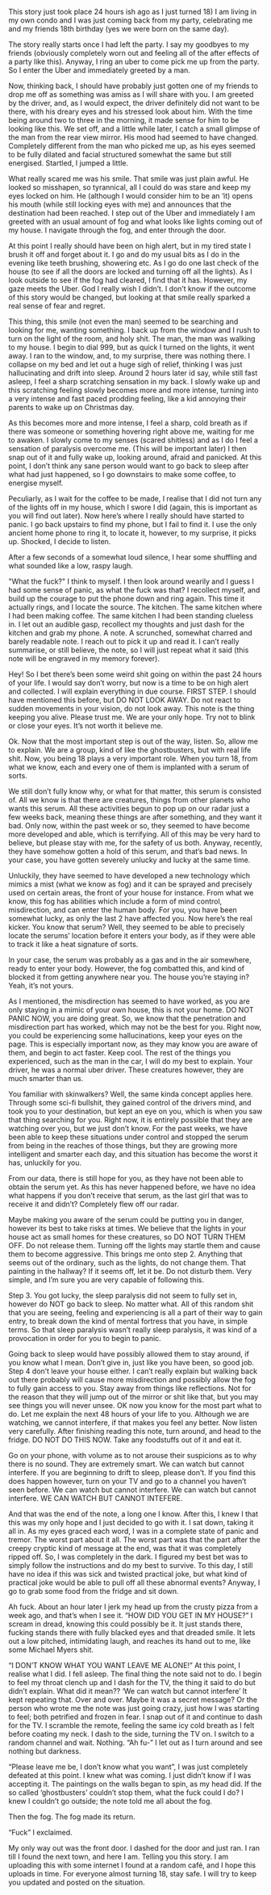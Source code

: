 This story just took place 24 hours ish ago as I just turned 18) I am living in my own condo and I was just coming back from my party, celebrating me and my friends 18th birthday (yes we were born on the same day). 

The story really starts once I had left the party. I say my goodbyes to my friends (obviously completely worn out and feeling all of the after effects of a party like this). Anyway, I ring an uber to come pick me up from the party. So I enter the Uber and immediately greeted by a man. 

Now, thinking back, I should have probably just gotten one of my friends to drop me off as something was amiss as I will share with you. I am greeted by the driver, and, as I would expect, the driver definitely did not want to be there, with his dreary eyes and his stressed look about him. With the time being around two to three in the morning, it made sense for him to be looking like this. We set off, and a little while later, I catch a small glimpse of the man from the rear view mirror. His mood had seemed to have changed. Completely different from the man who picked me up, as his eyes seemed to be fully dilated and facial structured somewhat the same but still energised. Startled, I jumped a little.

What really scared me was his smile. That smile was just plain awful. He looked so misshapen, so tyrannical, all I could do was stare and keep my eyes locked on him. He (although I would consider him to be an ‘it) opens his mouth (while still locking eyes with me) and announces that the destination had been reached. I step out of the Uber and immediately I am greeted with an usual amount of fog and what looks like lights coming out of my house. I navigate through the fog, and enter through the door. 

At this point I really should have been on high alert, but in my tired state I brush it off and forget about it. I go and do my usual bits as I do in the evening like teeth brushing, showering etc. As I go do one last check of the house (to see if all the doors are locked and turning off all the lights). As I look outside to see if the fog had cleared, I find that it has. However, my gaze meets the Uber. God I really wish I didn’t. I don’t know if the outcome of this story would be changed, but looking at that smile really sparked a real sense of fear and regret.

This thing, this smile (not even the man) seemed to be searching and looking for me, wanting something. I back up from the window and I rush to turn on the light of the room, and holy shit. The man, the man was walking to my house. I begin to dial 999, but as quick I turned on the lights, it went away. I ran to the window, and, to my surprise, there was nothing there. I collapse on my bed and let out a huge sigh of relief, thinking I was just hallucinating and drift into sleep. Around 2 hours later id say, while still fast asleep, I feel a sharp scratching sensation in my back. I slowly wake up and this scratching feeling slowly becomes more and more intense, turning into a very intense and fast paced prodding feeling, like a kid annoying their parents to wake up on Christmas day.

 As this becomes more and more intense, I feel a sharp, cold breath as if there was someone or something hovering right above me, waiting for me to awaken. I slowly come to my senses (scared shitless) and as I do I feel a sensation of paralysis overcome me. (This will be important later) I then snap out of it and fully wake up, looking around, afraid and panicked. At this point, I don’t think any sane person would want to go back to sleep after what had just happened, so I go downstairs to make some coffee, to energise myself. 

Peculiarly, as I wait for the coffee to be made, I realise that I did not turn any of the lights off in my house, which I swore I did (again, this is important as you will find out later). Now here’s where I really should have started to panic. I go back upstairs to find my phone, but I fail to find it. I use the only ancient home phone to ring it, to locate it, however, to my surprise, it picks up. Shocked, I decide to listen.

 After a few seconds of a somewhat loud silence, I hear some shuffling and what sounded like a low, raspy laugh. 

"What the fuck?" I think to myself. I then look around wearily and I guess I had some sense of panic, as what the fuck was that? I recollect myself, and build up the courage to put the phone down and ring again. This time it actually rings, and I locate the source. The kitchen. The same kitchen where I had been making coffee. The same kitchen I had been standing clueless in. I let out an audible gasp, recollect my thoughts and just dash for the kitchen and grab my phone. A note. A scrunched, somewhat charred and barely readable note. I reach out to pick it up and read it. I can’t really summarise, or still believe, the note, so I will just repeat what it said (this note will be engraved in my memory forever).
 
 
Hey! So I bet there’s been some weird shit going on within the past 24 hours of your life. I would say don’t worry, but now is a time to be on high alert and collected. I will explain everything in due course. FIRST STEP. I should have mentioned this before, but DO NOT LOOK AWAY. Do not react to sudden movements in your vision, do not look away. This note is the thing keeping you alive. Please trust me. We are your only hope. Try not to blink or close your eyes. It’s not worth it believe me.

 Ok. Now that the most important step is out of the way, listen. So, allow me to explain. We are a group, kind of like the ghostbusters, but with real life shit. Now, you being 18 plays a very important role. When you turn 18, from what we know, each and every one of them is implanted with a serum of sorts. 

We still don’t fully know why, or what for that matter, this serum is consisted of. All we know is that there are creatures, things from other planets who wants this serum. All these activities begun to pop up on our radar just a few weeks back, meaning these things are after something, and they want it bad. Only now, within the past week or so, they seemed to have become more developed and able, which is terrifying. All of this may be very hard to believe, but please stay with me, for the safety of us both. Anyway, recently, they have somehow gotten a hold of this serum, and that’s bad news. In your case, you have gotten severely unlucky and lucky at the same time.

 Unluckily, they have seemed to have developed a new technology which mimics a mist (what we know as fog) and it can be sprayed and precisely used on certain areas, the front of your house for instance. From what we know, this fog has abilities which include a form of mind control, misdirection, and can enter the human body. For you, you have been somewhat lucky, as only the last 2 have affected you. Now here’s the real kicker. You know that serum? Well, they seemed to be able to precisely locate the serums’ location before it enters your body, as if they were able to track it like a heat signature of sorts.

 In your case, the serum was probably as a gas and in the air somewhere, ready to enter your body. However, the fog combatted this, and kind of blocked it from getting anywhere near you. The house you’re staying in? Yeah, it’s not yours.

 As I mentioned, the misdirection has seemed to have worked, as you are only staying in a mimic of your own house, this is not your home. DO NOT PANIC NOW, you are doing great. So, we know that the penetration and misdirection part has worked, which may not be the best for you. Right now, you could be experiencing some hallucinations, keep your eyes on the page. This is especially important now, as they may know you are aware of them, and begin to act faster. Keep cool. The rest of the things you experienced, such as the man in the car, I will do my best to explain. Your driver, he was a normal uber driver. These creatures however, they are much smarter than us.

 You familiar with skinwalkers? Well, the same kinda concept applies here. Through some sci-fi bullshit, they gained control of the drivers mind, and took you to your destination, but kept an eye on you, which is when you saw that thing searching for you. Right now, it is entirely possible that they are watching over you, but we just don’t know. For the past weeks, we have been able to keep these situations under control and stopped the serum from being in the reaches of those things, but they are growing more intelligent and smarter each day, and this situation has become the worst it has, unluckily for you. 

From our data, there is still hope for you, as they have not been able to obtain the serum yet. As this has never happened before, we have no idea what happens if you don’t receive that serum, as the last girl that was to receive it and didn’t? Completely flew off our radar.

 Maybe making you aware of the serum could be putting you in danger, however its best to take risks at times. We believe that the lights in your house act as small homes for these creatures, so DO NOT TURN THEM OFF. Do not release them. Turning off the lights may startle them and cause them to become aggressive. This brings me onto step 2. Anything that seems out of the ordinary, such as the lights, do not change them. That painting in the hallway? If it seems off, let it be. Do not disturb them. Very simple, and I’m sure you are very capable of following this. 

Step 3. You got lucky, the sleep paralysis did not seem to fully set in, however do NOT go back to sleep. No matter what. All of this random shit that you are seeing, feeling and experiencing is all a part of their way to gain entry, to break down the kind of mental fortress that you have, in simple terms. So that sleep paralysis wasn’t really sleep paralysis, it was kind of a provocation in order for you to begin to panic.

 Going back to sleep would have possibly allowed them to stay around, if you know what I mean. Don’t give in, just like you have been, so good job. Step 4 don’t leave your house either. I can’t really explain but walking back out there probably will cause more misdirection and possibly allow the fog to fully gain access to you. Stay away from things like reflections. Not for the reason that they will jump out of the mirror or shit like that, but you may see things you will never unsee. OK now you know for the most part what to do. Let me explain the next 48 hours of your life to you. Although we are watching, we cannot interfere, if that makes you feel any better. Now listen very carefully. After finishing reading this note, turn around, and head to the fridge. DO NOT DO THIS NOW. Take any foodstuffs out of it and eat it. 

Go on your phone, with volume as to not arouse their suspicions as to why there is no sound. They are extremely smart. We can watch but cannot interfere. If you are beginning to drift to sleep, please don’t. If you find this does happen however, turn on your TV and go to a channel you haven’t seen before. We can watch but cannot interfere. We can watch but cannot interfere. WE CAN WATCH BUT CANNOT INTEFERE.
 
And that was the end of the note, a long one I know. After this, I knew I that this was my only hope and I just decided to go with it. I sat down, taking it all in. As my eyes graced each word, I was in a complete state of panic and tremor. The worst part about it all. The worst part was that the part after the creepy cryptic kind of message at the end, was that it was completely ripped off. So, I was completely in the dark. I figured my best bet was to simply follow the instructions and do my best to survive. To this day, I still have no idea if this was sick and twisted practical joke, but what kind of practical joke would be able to pull off all these abnormal events? Anyway, I go to grab some food from the fridge and sit down. 

Ah fuck. About an hour later I jerk my head up from the crusty pizza from a week ago, and that’s when I see it. 
“HOW DID YOU GET IN MY HOUSE?” I scream in dread, knowing this could possibly be it. It just stands there, fucking stands there with fully blacked eyes and that dreaded smile. It lets out a low pitched, intimidating laugh, and reaches its hand out to me, like some Michael Myers shit. 

“I DON’T KNOW WHAT YOU WANT LEAVE ME ALONE!” At this point, I realise what I did. I fell asleep. The final thing the note said not to do. I begin to feel my throat clench up and I dash for the TV, the thing it said to do but didn’t explain. What did it mean?? ‘We can watch but cannot interfere’ It kept repeating that. Over and over. Maybe it was a secret message? Or the person who wrote me the note was just going crazy, just how I was starting to feel; both petrified and frozen in fear. I snap out of it and continue to dash for the TV. I scramble the remote, feeling the same icy cold breath as I felt before coating my neck. I dash to the side, turning the TV on. I switch to a random channel and wait. Nothing. 
“Ah fu-” I let out as I turn around and see nothing but darkness. 

“Please leave me be, I don’t know what you want”, I was just completely defeated at this point. I knew what was coming. I just didn’t know if I was accepting it. The paintings on the walls began to spin, as my head did. If the so called ‘ghostbusters’ couldn’t stop them, what the fuck could I do? I knew I couldn’t go outside; the note told me all about the fog. 

Then the fog. The fog made its return.
 
“Fuck” I exclaimed.

My only way out was the front door. I dashed for the door and just ran. I ran till I found the next town, and here I am. Telling you this story. I am uploading this with some internet I found at a random café, and I hope this uploads in time. For everyone almost turning 18, stay safe. I will try to keep you updated and posted on the situation.